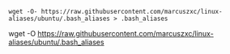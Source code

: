```
wget -O- https://raw.githubusercontent.com/marcuszxc/linux-aliases/ubuntu/.bash_aliases > .bash_aliases
```
wget -O https://raw.githubusercontent.com/marcuszxc/linux-aliases/ubuntu/.bash_aliases
